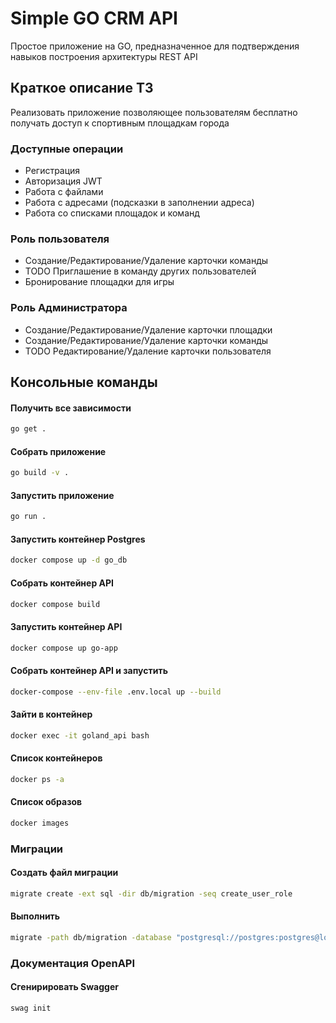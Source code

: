 # Simple GO CRM API
Простое приложение на GO, предназначенное для подтверждения навыков построения архитектуры REST API

## Краткое описание ТЗ
Реализовать приложение позволяющее пользователям бесплатно получать доступ к спортивным площадкам города

### Доступные операции
- Регистрация
- Авторизация JWT
- Работа с файлами
- Работа с адресами (подсказки в заполнении адреса)
- Работа со списками площадок и команд

### Роль пользователя
- Создание/Редактирование/Удаление карточки команды
- TODO Приглашение в команду других пользователей
- Бронирование площадки для игры

### Роль Администратора
- Создание/Редактирование/Удаление карточки площадки
- Создание/Редактирование/Удаление карточки команды
- TODO Редактирование/Удаление карточки пользователя

## Консольные команды

#### Получить все зависимости
```bash
go get .
```
#### Собрать приложение
```bash
go build -v .
```
#### Запустить приложение
```bash
go run .
```
#### Запустить контейнер Postgres
```bash
docker compose up -d go_db
```
#### Собрать контейнер API
```bash
docker compose build
```
#### Запустить контейнер API
```bash
docker compose up go-app
```
#### Собрать контейнер API и запустить
```bash
docker-compose --env-file .env.local up --build
```

#### Зайти в контейнер
```bash
docker exec -it goland_api bash
```

#### Список контейнеров
```bash
docker ps -a
```
#### Список образов
```bash
docker images
```

### Миграции

#### Создать файл миграции
```bash
migrate create -ext sql -dir db/migration -seq create_user_role
```
#### Выполнить
```bash
migrate -path db/migration -database "postgresql://postgres:postgres@localhost:5432/postgres?sslmode=disable" -verbose up
```

### Документация OpenAPI

#### Сгенирировать Swagger
```bash
swag init
```